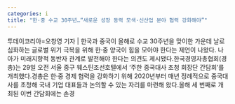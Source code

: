 ```yaml
---
categories: i
title: "한·중 수교 30주년…“새로운 성장 동력 모색·신산업 분야 협력 강화해야”"
---
```

투데이코리아=오창영 기자 | 한국과 중국이 올해로 수교 30주년을 맞이한 가운데 날로 심화하는 글로벌 위기 극복을 위해 한·중 양국이 힘을 모아야 한다는 제언이 나왔다. 나아가 미래지향적 동반자 관계로 발전해야 한다는 의견도 제시됐다.한국경영자총협회(경총)는 29일 오전 서울 중구 웨스틴조선호텔에서 ‘주한 중국대사 초청 회장단 간담회’를 개최했다.경총은 한·중 경제 협력을 강화하기 위해 2020년부터 매년 정례적으로 중국대사를 초청해 국내 기업 대표들과 논의할 수 있는 자리를 마련해 왔다.올해 세 번째로 개최된 이번 간담회에는 손경
